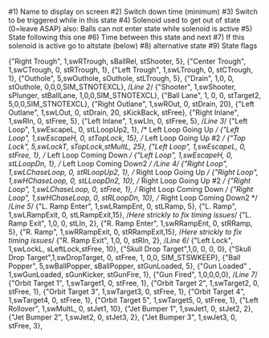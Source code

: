 
#1) Name to display on screen
#2) Switch down time (minimum)
#3) Switch to be triggered while in this state
#4) Solenoid used to get out of state (0=leave ASAP) also: Balls can not enter state while solenoid is active
#5) State following this one
#6) Time between this state and next
#7) If this solenoid is active go to altstate (below)
#8) alternative state
#9) State flags

{"Right Trough",     1,swRTrough,   sBallRel, stShooter,  5},
{"Center Trough",    1,swCTrough,   0,        stRTrough,   1},
{"Left Trough",      1,swLTrough,   0,        stCTrough,   1},
{"Outhole",          5,swOuthole,   sOuthole, stLTrough,   5},
{"Drain",            1,0,           0,        stOuthole,   0,0,0,SIM_STNOTEXCL},
/*Line 2*/
{"Shooter",		   1,swShooter,   sPlunger, stBallLane,  1,0,0,SIM_STNOTEXCL},
{"Ball Lane",		   1, 0,  	      0,        stTarget2,   5,0,0,SIM_STNOTEXCL},
{"Right Outlane",    1,swROut,      0,        stDrain,    20},
{"Left Outlane",     1,swLOut,      0,        stDrain,    20, sKickBack, stFree},
{"Right Inlane",     1,swRIn,       0,        stFree,      5},
{"Left  Inlane",     1,swLIn,       0,        stFree,      5},
/*Line 3*/
{"Left Loop",        1,swEscapeL,    0,       stLLoopUp2,   1},	/* Left Loop Going Up     */
{"Left Loop",        1,swEscapeH,    0,       stTopLock,   15},   /* Left Loop Going Up #2  */
{"Top Lock",         5,swLockT,      sTopLock,stMultL,     25},
{"Left Loop",        1,swEscapeL,    0,       stFree,       1},	/* Left Loop Coming Down */
{"Left Loop",        1,swEscapeH,    0,       stLLoopDn,    1},   /* Left Loop Coming Down2  */
/*Line 4*/
{"Right Loop",       1,swLChaseLoop, 0,       stRLoopUp2,   1},	/* Right Loop Going Up     */
{"Right Loop",       1,swHChaseLoop, 0,       stLLoopDn2,  10},	/* Right Loop Going Up #2  */
{"Right Loop",       1,swLChaseLoop, 0,       stFree,       1},	/* Right Loop Coming Down  */
{"Right Loop",       1,swHChaseLoop, 0,       stRLoopDn,   10},	/* Right Loop Coming Down2 */
/*Line 5*/
{"L. Ramp Enter",	   1,swLRampEnt,   0,       stLRamp,	 5},
{"L. Ramp",		   1,swLRampExit,  0,       stLRampExit,15},	/*Here strickly to fix timing issues*/
{"L. Ramp Exit",     1,0,        0,           stLIn,       2},
{"R. Ramp Enter",	   1,swRRampEnt,   0,       stRRamp,	 5},
{"R. Ramp",		   1,swRRampExit,  0,       stRRampExit,15},	/*Here strickly to fix timing issues*/
{"R. Ramp Exit",     1,0,		   0,           stRIn,       2},
/*Line 6*/
{"Left Lock",        1,swLockL,  sLeftLock,stFree,      10},
{"Skull Drop Target",1,0,  0,  0,  0},
{"Skull Drop Target",1,swDropTarget, 0, stFree, 1, 0,0, SIM_STSWKEEP},
{"Ball Popper",	   5,swBallPopper, sBallPopper, stGunLoaded, 5},
{"Gun Loaded" ,	   1,swGunLoaded,  sGunKicker, stGunFire, 1},
{"Gun Fired",		   1,0,0,0,0},
/*Line 7*/
{"Orbit Target 1",   1,swTarget1, 0, stFree, 1},
{"Orbit Target 2",   1,swTarget2, 0, stFree, 1},
{"Orbit Target 3",   1,swTarget3, 0, stFree, 1},
{"Orbit Target 4",   1,swTarget4, 0, stFree, 1},
{"Orbit Target 5",   1,swTarget5, 0, stFree, 1},
{"Left Rollover",    1,swMultL,   0, stJet1, 10},
{"Jet Bumper 1",       1,swJet1,    0, stJet2, 2},
{"Jet Bumper 2",       1,swJet2,    0, stJet3, 2},
{"Jet Bumper 3",       1,swJet3,    0, stFree, 3},
